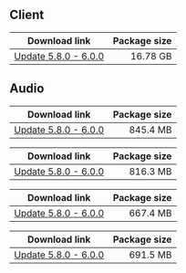 ## Client
<!--
| Download link | Package size |
| ------------- | ------------:|
| [Client 6.0.0 Part 1](-----------------------------) | 10 GB |
| [Client 6.0.0 Part 2](-----------------------------) | 10 GB |
| [Client 6.0.0 Part 3](-----------------------------) | 10 GB |
| [Client 6.0.0 Part 4](-----------------------------) | 10 GB |
| [Client 6.0.0 Part 5](-----------------------------) | 10 GB |
| [Client 6.0.0 Part 6](-----------------------------) | 10 GB |
| [Client 6.0.0 Part 7](-----------------------------) | 10 GB |
| [Client 6.0.0 Part 8](-----------------------------) | -- GB |
-->
| Download link | Package size |
| ------------- | ------------:|
| [Update 5.8.0 - 6.0.0](https://mega.nz/file/MAlwnZ6C#Izjm1yo-UCzQCzASignkJAN3z4m-aTwh-bN-725XyxA) | 16.78 GB |


## Audio

| Download link | Package size |
| ------------- | ------------:|
| [Update 5.8.0 - 6.0.0](https://mega.nz/file/hM11iZCT#2e2sJp-dgmCQPYTral46B4uP7bB0rcclllMLkjSrn68) | 845.4 MB |

| Download link | Package size |
| ------------- | ------------:|
| [Update 5.8.0 - 6.0.0](https://mega.nz/file/EZ9lXYYT#xFJzAB-38SXFfSSch-pKrbRCyPUKHopSHMgJHhot3yo) | 816.3 MB |

| Download link | Package size |
| ------------- | ------------:|
| [Update 5.8.0 - 6.0.0](https://mega.nz/file/YVdHhLTQ#K7fHD7ZmhMUh_P_gD5wsxCbN__aCRob0Hipo9kdRyEk) | 667.4 MB |

| Download link | Package size |
| ------------- | ------------:|
| [Update 5.8.0 - 6.0.0](https://mega.nz/file/kJlCFRza#UilQU8f_VWoK1V1cXN742uG-utWjBMeDIPoCoYvf9gY) | 691.5 MB |

